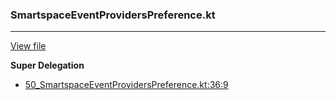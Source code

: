 ### SmartspaceEventProvidersPreference.kt
---
[View file](files/50_SmartspaceEventProvidersPreference.kt)

**Super Delegation**

 - [50_SmartspaceEventProvidersPreference.kt:36:9](files/50_SmartspaceEventProvidersPreference.kt#L36)
